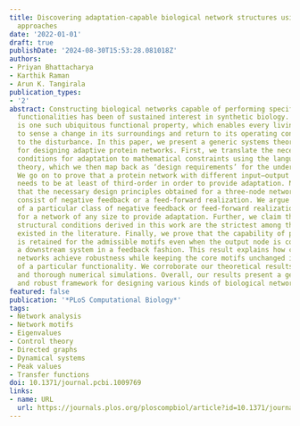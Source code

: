 ```yaml
---
title: Discovering adaptation-capable biological network structures using control-theoretic
  approaches
date: '2022-01-01'
draft: true
publishDate: '2024-08-30T15:53:28.081018Z'
authors:
- Priyan Bhattacharya
- Karthik Raman
- Arun K. Tangirala
publication_types:
- '2'
abstract: Constructing biological networks capable of performing specific biological
  functionalities has been of sustained interest in synthetic biology. Adaptation
  is one such ubiquitous functional property, which enables every living organism
  to sense a change in its surroundings and return to its operating condition prior
  to the disturbance. In this paper, we present a generic systems theory-driven method
  for designing adaptive protein networks. First, we translate the necessary qualitative
  conditions for adaptation to mathematical constraints using the language of systems
  theory, which we then map back as ‘design requirements’ for the underlying networks.
  We go on to prove that a protein network with different input–output nodes (proteins)
  needs to be at least of third-order in order to provide adaptation. Next, we show
  that the necessary design principles obtained for a three-node network in adaptation
  consist of negative feedback or a feed-forward realization. We argue that presence
  of a particular class of negative feedback or feed-forward realization is necessary
  for a network of any size to provide adaptation. Further, we claim that the necessary
  structural conditions derived in this work are the strictest among the ones hitherto
  existed in the literature. Finally, we prove that the capability of producing adaptation
  is retained for the admissible motifs even when the output node is connected with
  a downstream system in a feedback fashion. This result explains how complex biological
  networks achieve robustness while keeping the core motifs unchanged in the context
  of a particular functionality. We corroborate our theoretical results with detailed
  and thorough numerical simulations. Overall, our results present a generic, systematic
  and robust framework for designing various kinds of biological networks.
featured: false
publication: '*PLoS Computational Biology*'
tags:
- Network analysis
- Network motifs
- Eigenvalues
- Control theory
- Directed graphs
- Dynamical systems
- Peak values
- Transfer functions
doi: 10.1371/journal.pcbi.1009769
links:
- name: URL
  url: https://journals.plos.org/ploscompbiol/article?id=10.1371/journal.pcbi.1009769
---
```


